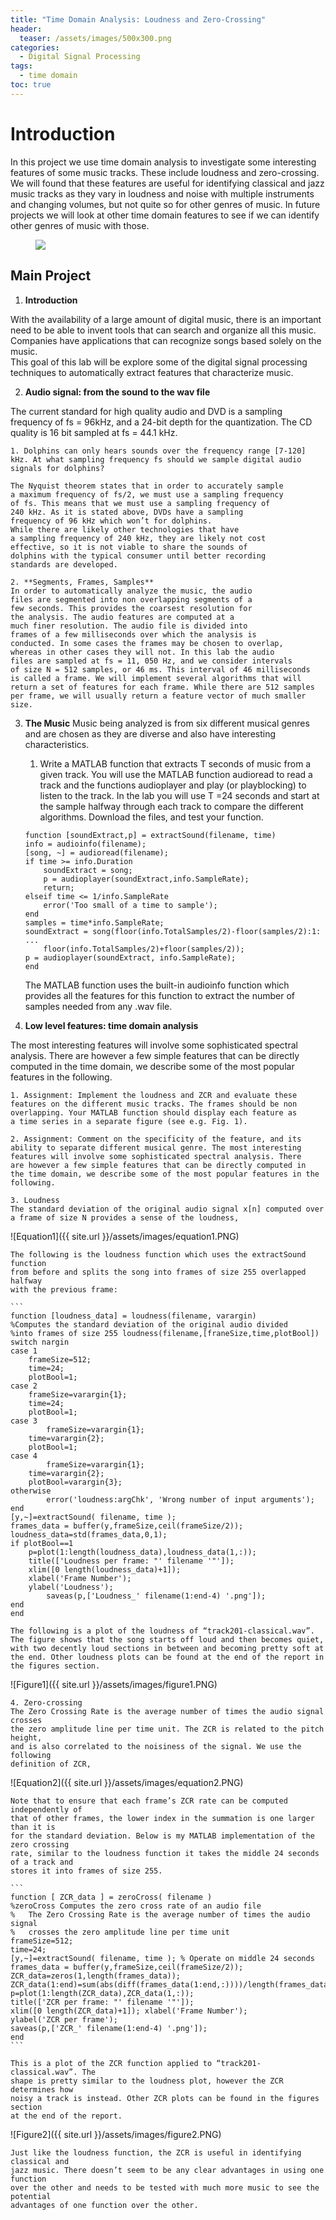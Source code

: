 ```yaml
---
title: "Time Domain Analysis: Loudness and Zero-Crossing"
header:
  teaser: /assets/images/500x300.png
categories:
  - Digital Signal Processing
tags:
  - time domain
toc: true
---
```


# Introduction
In this project we use time domain analysis to investigate some interesting features of some music tracks. These include loudness and zero-crossing. We will found that these features are useful for identifying classical and jazz music tracks as they vary in loudness and noise with multiple instruments and changing volumes, but not quite so for other genres of music. In future projects we will look at other time domain features to see if we can identify other genres of music with those. 

<figure>
	<a href="/assets/images/500x300.png"><img src="/assets/images/500x300.png"></a>
</figure>

## Main Project

1. **Introduction** 

With the availability of a large amount of digital music, there is an important need to be able to invent tools that can search and organize all this music. Companies have applications that can recognize songs based solely on the music.  
This goal of this lab will be explore some of the digital signal processing techniques to automatically extract features that characterize music.  

2. **Audio signal: from the sound to the wav file** 

The current standard for high quality audio and DVD is a sampling frequency of fs = 96kHz, and a 24-bit depth for the quantization. The CD quality is 16 bit sampled at fs = 44.1 kHz.  

	1. Dolphins can only hears sounds over the frequency range [7-120] 
	kHz. At what sampling frequency fs should we sample digital audio 
	signals for dolphins? 
	
	The Nyquist theorem states that in order to accurately sample 
	a maximum frequency of fs/2, we must use a sampling frequency 
	of fs. This means that we must use a sampling frequency of 
	240 kHz. As it is stated above, DVDs have a sampling 
	frequency of 96 kHz which won’t for dolphins. 
	While there are likely other technologies that have 
	a sampling frequency of 240 kHz, they are likely not cost 
	effective, so it is not viable to share the sounds of 
	dolphins with the typical consumer until better recording 
	standards are developed. 

	2. **Segments, Frames, Samples**
   	In order to automatically analyze the music, the audio 
	files are segmented into non overlapping segments of a 
	few seconds. This provides the coarsest resolution for 
	the analysis. The audio features are computed at a 
	much finer resolution. The audio file is divided into 
	frames of a few milliseconds over which the analysis is 
	conducted. In some cases the frames may be chosen to overlap, 
	whereas in other cases they will not. In this lab the audio 
	files are sampled at fs = 11, 050 Hz, and we consider intervals 
	of size N = 512 samples, or 46 ms. This interval of 46 milliseconds 
	is called a frame. We will implement several algorithms that will 
	return a set of features for each frame. While there are 512 samples 
	per frame, we will usually return a feature vector of much smaller size. 
   
3. **The Music**
Music being analyzed is from six different musical genres and are chosen as they are diverse and also have interesting characteristics. 	
	
	1. Write a MATLAB function that extracts T seconds of music from a given track. You will use the MATLAB function audioread to 		read a track and the functions audioplayer and play (or playblocking) to listen to the track. In the lab you will use T =24 		seconds and start at the sample halfway through each track to compare the different algorithms. Download the files, and test 		your function.
	
	```
	function [soundExtract,p] = extractSound(filename, time) 
	info = audioinfo(filename); 
	[song, ~] = audioread(filename); 
	if time >= info.Duration     
		soundExtract = song;     
		p = audioplayer(soundExtract,info.SampleRate);     
		return; 
	elseif time <= 1/info.SampleRate    
		error('Too small of a time to sample'); 
	end 
	samples = time*info.SampleRate; 			
	soundExtract = song(floor(info.TotalSamples/2)-floor(samples/2):1: ... 
    	floor(info.TotalSamples/2)+floor(samples/2)); 
	p = audioplayer(soundExtract, info.SampleRate); 
	end
	```
	
	The MATLAB function uses the built-in audioinfo function which provides all the features for this function to extract the number 	 of samples needed from any .wav file. 
	
4. **Low level features: time domain analysis**

The most interesting features will involve some sophisticated spectral analysis. There are however a few simple features that can be directly computed in the time domain, we describe some of the most popular features in the following. 

	1. Assignment: Implement the loudness and ZCR and evaluate these 
	features on the different music tracks. The frames should be non 
	overlapping. Your MATLAB function should display each feature as 
	a time series in a separate figure (see e.g. Fig. 1). 
	
	2. Assignment: Comment on the specificity of the feature, and its 
	ability to separate different musical genre. The most interesting 
	features will involve some sophisticated spectral analysis. There 
	are however a few simple features that can be directly computed in 
	the time domain, we describe some of the most popular features in the 
	following. 
	
	3. Loudness
	The standard deviation of the original audio signal x[n] computed over 
	a frame of size N provides a sense of the loudness, 
	
![Equation1]({{ site.url }}/assets/images/equation1.PNG)

	The following is the loudness function which uses the extractSound function 
	from before and splits the song into frames of size 255 overlapped halfway 
	with the previous frame: 
	
	```
	function [loudness_data] = loudness(filename, varargin) 
	%Computes the standard deviation of the original audio divided 
	%into frames of size 255 loudness(filename,[franeSize,time,plotBool]) 
  	switch nargin     
	case 1         
		frameSize=512;         
		time=24;         
		plotBool=1;     
	case 2         
		frameSize=varargin{1};         
		time=24;         
		plotBool=1;     
	case 3 
        	frameSize=varargin{1};         
		time=varargin{2};         
		plotBool=1;     
	case 4 
        	frameSize=varargin{1};         
		time=varargin{2};         
		plotBool=varargin{3};     
	otherwise 
        	error('loudness:argChk', 'Wrong number of input arguments'); 
	end 
	[y,~]=extractSound( filename, time ); 
	frames_data = buffer(y,frameSize,ceil(frameSize/2)); 
	loudness_data=std(frames_data,0,1); 
	if plotBool==1     
		p=plot(1:length(loudness_data),loudness_data(1,:));     
		title(['Loudness per frame: "' filename '"']);     
		xlim([0 length(loudness_data)+1]);     
		xlabel('Frame Number');     
		ylabel('Loudness'); 
    		saveas(p,['Loudness_' filename(1:end-4) '.png']); 
	end 
	end          
	
	The following is a plot of the loudness of “track201-classical.wav”. 
	The figure shows that the song starts off loud and then becomes quiet, 
	with two decently loud sections in between and becoming pretty soft at 
	the end. Other loudness plots can be found at the end of the report in 
	the figures section. 
	
![Figure1]({{ site.url }}/assets/images/figure1.PNG)

	4. Zero-crossing
	The Zero Crossing Rate is the average number of times the audio signal crosses 
	the zero amplitude line per time unit. The ZCR is related to the pitch height, 
	and is also correlated to the noisiness of the signal. We use the following 
	definition of ZCR,
	
![Equation2]({{ site.url }}/assets/images/equation2.PNG)
	
	Note that to ensure that each frame’s ZCR rate can be computed independently of 
	that of other frames, the lower index in the summation is one larger than it is 
	for the standard deviation. Below is my MATLAB implementation of the zero crossing 
	rate, similar to the loudness function it takes the middle 24 seconds of a track and 
	stores it into frames of size 255.  
	
	```
	function [ ZCR_data ] = zeroCross( filename ) 
	%zeroCross Computes the zero cross rate of an audio file 
	%   The Zero Crossing Rate is the average number of times the audio signal 
	%   crosses the zero amplitude line per time unit 
	frameSize=512; 
	time=24; 
	[y,~]=extractSound( filename, time ); % Operate on middle 24 seconds 
	frames_data = buffer(y,frameSize,ceil(frameSize/2)); 
	ZCR_data=zeros(1,length(frames_data)); 
	ZCR_data(1:end)=sum(abs(diff(frames_data(1:end,:))))/length(frames_data);   
	p=plot(1:length(ZCR_data),ZCR_data(1,:)); 
	title(['ZCR per frame: "' filename '"']); 
	xlim([0 length(ZCR_data)+1]); xlabel('Frame Number'); 
	ylabel('ZCR per frame'); 
	saveas(p,['ZCR_' filename(1:end-4) '.png']); 
	end
	```
	
	This is a plot of the ZCR function applied to “track201-classical.wav”. The 
	shape is pretty similar to the loudness plot, however the ZCR determines how 
	noisy a track is instead. Other ZCR plots can be found in the figures section 
	at the end of the report.  

![Figure2]({{ site.url }}/assets/images/figure2.PNG)

	Just like the loudness function, the ZCR is useful in identifying classical and 
	jazz music. There doesn’t seem to be any clear advantages in using one function 
	over the other and needs to be tested with much more music to see the potential 
	advantages of one function over the other.  



	







